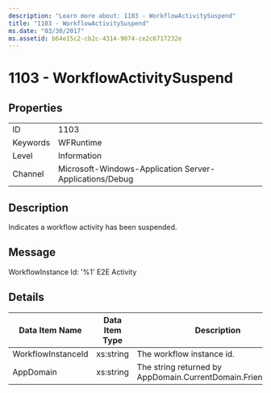 ```yaml
---
description: "Learn more about: 1103 - WorkflowActivitySuspend"
title: "1103 - WorkflowActivitySuspend"
ms.date: "03/30/2017"
ms.assetid: b64e15c2-cb2c-4314-9074-ce2c6717232e
---
```

# 1103 - WorkflowActivitySuspend

## Properties  
  
|||  
|-|-|  
|ID|1103|  
|Keywords|WFRuntime|  
|Level|Information|  
|Channel|Microsoft-Windows-Application Server-Applications/Debug|  
  
## Description  

 Indicates a workflow activity has been suspended.  
  
## Message  

 WorkflowInstance Id: '%1' E2E Activity  
  
## Details  
  
|Data Item Name|Data Item Type|Description|  
|--------------------|--------------------|-----------------|  
|WorkflowInstanceId|xs:string|The workflow instance id.|  
|AppDomain|xs:string|The string returned by AppDomain.CurrentDomain.FriendlyName.|
